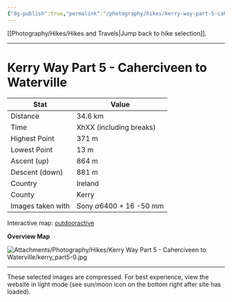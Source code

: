 ```yaml
---
{"dg-publish":true,"permalink":"/photography/hikes/kerry-way-part-5-caherciveen-to-waterville/","hide":"true","updated":"2025-07-13T18:39:50.000+02:00"}
---
```


[[Photography/Hikes/Hikes and Travels\|Jump back to hike selection]].

---
# Kerry Way Part 5 - Caherciveen to Waterville
 
| Stat              | Value                                |
| ----------------- | ------------------------------------ |
| Distance          | 34.6 km                              |
| Time              | XhXX (including breaks)              |
| Highest Point     | 371 m                                |
| Lowest Point      | 13 m                                 |
| Ascent (up)       | 864 m                                |
| Descent (down)    | 881 m                                |
| Country           | Ireland                              |
| County            | Kerry                                |
| Images taken with | Sony $\alpha\text{6400}$ + 16 -50 mm |

Interactive map: [outdooractive](https://www.outdooractive.com/en/route/hiking-trail/southwest-ireland/kerry-way-part-5-caherciveen-waterville/318375010/?share=%7E3ixe3vxk%244osshyhg)

**Overview Map**

![Attachments/Photography/Hikes/Kerry Way Part 5 - Caherciveen to Waterville/kerry_part5-0.jpg](/img/user/Attachments/Photography/Hikes/Kerry%20Way%20Part%205%20-%20Caherciveen%20to%20Waterville/kerry_part5-0.jpg)

---
These selected images are compressed. For best experience, view the website in light mode (see sun/moon icon on the bottom right after site has loaded).